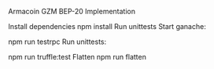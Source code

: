 Armacoin GZM BEP-20 Implementation


Install dependencies
npm install
Run unittests
Start ganache:

npm run testrpc
Run unittests:

npm run truffle:test
Flatten
npm run flatten
